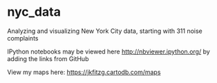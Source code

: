 # nyc_data
Analyzing and visualizing New York City data, starting with 311 noise complaints

IPython notebooks may be viewed here http://nbviewer.ipython.org/ by adding the links from GitHub

View my maps here: https://jkfitzg.cartodb.com/maps